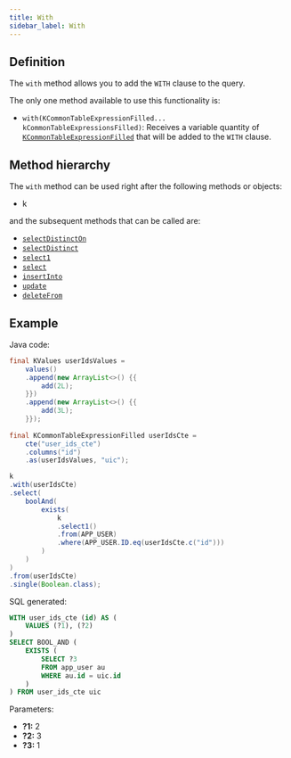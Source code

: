```yaml
---
title: With
sidebar_label: With
---
```


## Definition

The `with` method allows you to add the `WITH` clause to the query.

The only one method available to use this functionality is:

- `with(KCommonTableExpressionFilled... kCommonTableExpressionsFilled)`: Receives a variable quantity of [`KCommonTableExpressionFilled`](/docs/select-statement/with/introduction) that will be added to the `WITH` clause.

## Method hierarchy

The `with` method can be used right after the following methods or objects:

- k

and the subsequent methods that can be called are:

- [`selectDistinctOn`](/docs/select-statement/select/distinct-on)
- [`selectDistinct`](/docs/select-statement/select/distinct)
- [`select1`](/docs/select-statement/select/select1)
- [`select`](/docs/select-statement/select/)
- [`insertInto`](/docs/select-statement/select/)
- [`update`](/docs/select-statement/select/)
- [`deleteFrom`](/docs/select-statement/select/)

## Example

Java code:

```java
final KValues userIdsValues =
    values()
    .append(new ArrayList<>() {{
        add(2L);
    }})
    .append(new ArrayList<>() {{
        add(3L);
    }});
        
final KCommonTableExpressionFilled userIdsCte = 
    cte("user_ids_cte")
    .columns("id")
    .as(userIdsValues, "uic");

k
.with(userIdsCte)
.select(
    boolAnd(
        exists(
            k
            .select1()
            .from(APP_USER)
            .where(APP_USER.ID.eq(userIdsCte.c("id")))
        )
    )
)
.from(userIdsCte)
.single(Boolean.class);
```

SQL generated:

```sql
WITH user_ids_cte (id) AS (
    VALUES (?1), (?2)
) 
SELECT BOOL_AND (
    EXISTS (
        SELECT ?3
        FROM app_user au
        WHERE au.id = uic.id
    )
) FROM user_ids_cte uic
```

Parameters:

- **?1:** 2
- **?2:** 3
- **?3:** 1